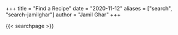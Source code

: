 +++ title = "Find a Recipe"
date = "2020-11-12"
aliases = ["search", "search-jamilghar"]
author = "Jamil Ghar"
+++

{{< searchpage >}}